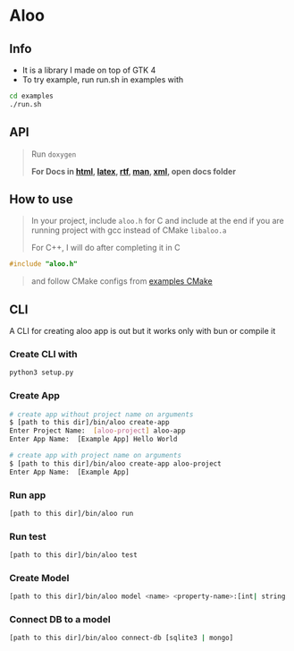 # Aloo

## Info

- It is a library I made on top of GTK 4
- To try example, run run.sh in examples with

```bash
cd examples
./run.sh
```

## API

> Run `doxygen`
>
> **For Docs in [html](docs/html/aloo_8h.html), [latex](docs/latex/aloo_8h.tex), [rtf](docs/rtf/aloo_8h__incl.dot), [man](docs/man/man3/aloo.h.3), [xml](docs/xml/aloo_8h.xml), open docs folder**

## How to use

> In your project, include `aloo.h` for C and include at the end if you are running project with gcc instead of CMake `libaloo.a`
>
> For C++, I will do after completing it in C

```c
#include "aloo.h"
```

> and follow CMake configs from [examples CMake](examples/CMakeLists.txt)

## CLI

A CLI for creating aloo app is out but it works only with bun or compile it

### Create CLI with

```bash
python3 setup.py
```

### Create App

```bash
# create app without project name on arguments
$ [path to this dir]/bin/aloo create-app
Enter Project Name:  [aloo-project] aloo-app
Enter App Name:  [Example App] Hello World

# create app with project name on arguments
$ [path to this dir]/bin/aloo create-app aloo-project
Enter App Name:  [Example App]
```

### Run app

```bash
[path to this dir]/bin/aloo run
```

### Run test

```bash
[path to this dir]/bin/aloo test
```

### Create Model

```bash
[path to this dir]/bin/aloo model <name> <property-name>:[int| string | bool | float]
```

### Connect DB to a model

```bash
[path to this dir]/bin/aloo connect-db [sqlite3 | mongo]
```
